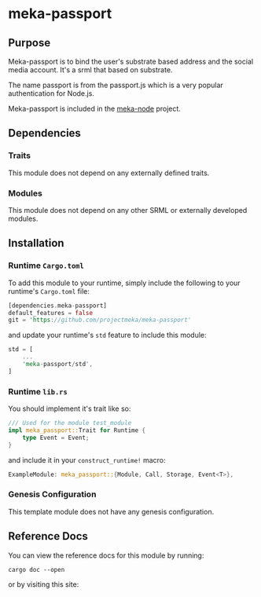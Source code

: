 # meka-passport

## Purpose

Meka-passport is to bind the user's substrate based address and the social media account. It's a srml that based on substrate.

The name passport is from the passport.js which is a very popular authentication for Node.js. 

Meka-passport is included in the [meka-node](https://github.com/projectmeka/meka-node) project.

## Dependencies

### Traits

This module does not depend on any externally defined traits.

### Modules

This module does not depend on any other SRML or externally developed modules.

## Installation

### Runtime `Cargo.toml`

To add this module to your runtime, simply include the following to your runtime's `Cargo.toml` file:

```rust
[dependencies.meka-passport]
default_features = false
git = 'https://github.com/projectmeka/meka-passport'
```

and update your runtime's `std` feature to include this module:

```rust
std = [
    ...
    'meka-passport/std',
]
```

### Runtime `lib.rs`

You should implement it's trait like so:

```rust
/// Used for the module test_module
impl meka_passport::Trait for Runtime {
	type Event = Event;
}
```

and include it in your `construct_runtime!` macro:

```rust
ExampleModule: meka_passport::{Module, Call, Storage, Event<T>},
```

### Genesis Configuration

This template module does not have any genesis configuration.

## Reference Docs

You can view the reference docs for this module by running:

```
cargo doc --open
```

or by visiting this site: <Add Your Link>
